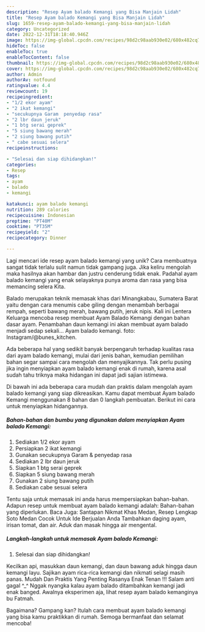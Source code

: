 ```yaml
---
description: "Resep Ayam balado Kemangi yang Bisa Manjain Lidah"
title: "Resep Ayam balado Kemangi yang Bisa Manjain Lidah"
slug: 1659-resep-ayam-balado-kemangi-yang-bisa-manjain-lidah
category: Uncategorized
date: 2022-12-31T18:18:40.946Z
image: https://img-global.cpcdn.com/recipes/98d2c98aab930e02/680x482cq70/ayam-balado-kemangi-foto-resep-utama.jpg
hideToc: false
enableToc: true
enableTocContent: false
thumbnail: https://img-global.cpcdn.com/recipes/98d2c98aab930e02/680x482cq70/ayam-balado-kemangi-foto-resep-utama.jpg
cover: https://img-global.cpcdn.com/recipes/98d2c98aab930e02/680x482cq70/ayam-balado-kemangi-foto-resep-utama.jpg
author: Admin
authorAv: notfound
ratingvalue: 4.4
reviewcount: 19
recipeingredient:
- "1/2 ekor ayam"
- "2 ikat kemangi"
- "secukupnya Garam  penyedap rasa"
- "2 lbr daun jeruk"
- "1 btg serai geprek"
- "5 siung bawang merah"
- "2 siung bawang putih"
- " cabe sesuai selera"
recipeinstructions:

- "Selesai dan siap dihidangkan!"
categories:
- Resep
tags:
- ayam
- balado
- kemangi

katakunci: ayam balado kemangi 
nutrition: 289 calories
recipecuisine: Indonesian
preptime: "PT40M"
cooktime: "PT35M"
recipeyield: "2"
recipecategory: Dinner

---
```





Lagi mencari ide resep ayam balado kemangi yang unik? Cara membuatnya sangat tidak terlalu sulit namun tidak gampang juga. Jika keliru mengolah maka hasilnya akan hambar dan justru cenderung tidak enak. Padahal ayam balado kemangi yang enak selayaknya punya aroma dan rasa yang bisa memancing selera Kita.





Balado merupakan teknik memasak khas dari Minangkabau, Sumatera Barat yaitu dengan cara menumis cabe giling dengan menambah berbagai rempah, seperti bawang merah, bawang putih, jeruk nipis. Kali ini Lentera Keluarga mencoba resep membuat Ayam Balado Kemangi dengan bahan dasar ayam. Penambahan daun kemangi ini akan membuat ayam balado menjadi sedap sekali… Ayam balado kemangi. foto: Instagram/@bunes_kitchen.

Ada beberapa hal yang sedikit banyak berpengaruh terhadap kualitas rasa dari ayam balado kemangi, mulai dari jenis bahan, kemudian pemilihan bahan segar sampai cara mengolah dan menyajikannya. Tak perlu pusing jika ingin menyiapkan ayam balado kemangi enak di rumah, karena asal sudah tahu triknya maka hidangan ini dapat jadi sajian istimewa.






Di bawah ini ada beberapa cara mudah dan praktis dalam mengolah ayam balado kemangi yang siap dikreasikan. Kamu dapat membuat Ayam balado Kemangi menggunakan 8 bahan dan 0 langkah pembuatan. Berikut ini cara untuk menyiapkan hidangannya.

<!--inarticleads1-->

##### Bahan-bahan dan bumbu yang digunakan dalam menyiapkan Ayam balado Kemangi:

1. Sediakan 1/2 ekor ayam
1. Persiapkan 2 ikat kemangi
1. Gunakan secukupnya Garam &amp; penyedap rasa
1. Sediakan 2 lbr daun jeruk
1. Siapkan 1 btg serai geprek
1. Siapkan 5 siung bawang merah
1. Gunakan 2 siung bawang putih
1. Sediakan  cabe sesuai selera


Tentu saja untuk memasak ini anda harus mempersiapkan bahan-bahan. Adapun resep untuk membuat ayam balado kemangi adalah: Bahan-bahan yang diperlukan. Baca Juga: Santapan Nikmat Khas Medan, Resep Lengkap Soto Medan Cocok Untuk Ide Berjualan Anda Tambahkan daging ayam, irisan tomat, dan air. Aduk dan masak hingga air mengental. 

<!--inarticleads2-->

##### Langkah-langkah untuk memasak Ayam balado Kemangi:


1. Selesai dan siap dihidangkan!

Kecilkan api, masukkan daun kemangi, dan daun bawang aduk hingga daun kemangi layu. Sajikan ayam rica-rica kemangi dan nikmati selagi masih panas. Mudah Dan Praktis Yang Penting Rasanya Enak Tenan !!! Salam anti gagal ^_^ Nggak nyangka kalau ayam balado ditambahkan kemangi jadi enak banged. Awalnya eksperimen aja, lihat resep ayam balado kemanginya bu Fatmah. 

Bagaimana? Gampang kan? Itulah cara membuat ayam balado kemangi yang bisa kamu praktikkan di rumah. Semoga bermanfaat dan selamat mencoba!
